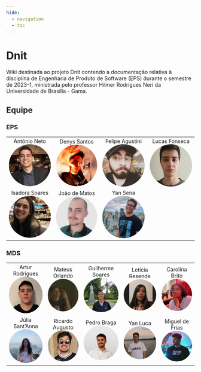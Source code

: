 ```yaml
---
hide:
  - navigation
  - toc
---
```


# Dnit
Wiki destinada ao projeto Dnit contendo a documentação relativa à disciplina de Engenharia de Produto de Software (EPS) durante o semestre de 2023-1, ministrada pelo professor Hilmer Rodrigues Neri da Universidade de Brasília - Gama.

## Equipe
### EPS

<table style="margin-left: auto; margin-right: auto; text-align: center;">
    <tr style="margin-left: auto; margin-right: auto; text-align: center;">
        <td>
            <div style="margin-left: auto; margin-right: auto; text-align: center;">
                Antônio Neto
                <br/>
                <img src="assets\antonio.jpeg" alt="Foto Antônio" width="130px" height="50%" style="border-radius:50%"/>
            </div>
        </td>
        <td>
            <div style="margin-left: auto; margin-right: auto; text-align: center;">
                Denys Santos
            </br>
                <img src="assets\denys.jpeg" alt="Foto Denys" width="130px" height="50%" style="border-radius:50%"/>
            </div>
        </td> 
        <td>
            <div style="margin-left: auto; margin-right: auto; text-align: center;">
                Felipe Agustini
            </br>
                <img src="assets/fealps.jpeg" alt="Foto Fealps" width="130px" height="50%" style="border-radius:50%"/>
            </div>
        </td> 
        <td>
            <div style="margin-left: auto; margin-right: auto; text-align: center;">
                Lucas Fonseca
            </br>
                <img  src="assets\lucas.jpeg" alt= "Foto Lucas" width="130px" height="50%" style="border-radius:50%"/>
            </div>
        </td> 
    </tr>
    <tr>
        <td>
            <div style="margin-left: auto; margin-right: auto; text-align: center;">
                Isadora Soares
            </br>
                <img src="assets\isadora.jpeg" alt="Foto Isadora" width="130px" height="50%" style="border-radius:50%"/>
            </div>
        </td> 
        <td>
            <div style="margin-left: auto; margin-right: auto; text-align: center;">
                João de Matos
            </br>
                <img src="assets\jonga.jpeg" alt="Foto Jonga" width="130px" height="50%" style="border-radius:50%"/>
            </div>
        </td>
        <td>
            <div style="margin-left: auto; margin-right: auto; text-align: center;">
                Yan Sena
            </br>
                <img src="assets\yan.jpeg" alt="Foto Yan" width="130px" height="50%" style="border-radius:50%"/>
            </div>
        </td> 
    </tr>
</table>


### MDS

<table style="margin-left: auto; margin-right: auto; text-align: center;">
    <tr style="margin-left: auto; margin-right: auto; text-align: center;">
        <td>
            <div style="margin-left: auto; margin-right: auto; text-align: center;">
                Artur Rodrigues
                <br/>
                <img src="assets\artur.jpeg" alt="Foto Artur" width="130px" height="50%" style="border-radius:50%"/>
            </div>
        </td>
        <td>
            <div style="margin-left: auto; margin-right: auto; text-align: center;">
                Mateus Orlando
            </br>
                <img src="assets\mateus.jpeg" alt="Foto Mateus" width="130px" height="50%" style="border-radius:50%"/>
            </div>
        </td> 
        <td>
            <div style="margin-left: auto; margin-right: auto; text-align: center;">
                Guilherme Soares
            </br>
                <img src="assets/guilherme.jpeg" alt="Foto Guilherme" width="135px" height="50%" style="border-radius:50%"/>
            </div>
        </td> 
        <td>
            <div style="margin-left: auto; margin-right: auto; text-align: center;">
                Letícia Resende
            </br>
                <img  src="assets\leticia.jpeg" alt= "Foto Letícia" width="140px" height="50%" style="border-radius:50%"/>
            </div>
        </td> 
        <td>
            <div style="margin-left: auto; margin-right: auto; text-align: center;">
                Carolina Brito
            </br>
                <img  src="assets\carolina.jpeg" alt= "Foto Carolina" width="130px" height="50%" style="border-radius:50%"/>
            </div>
        </td> 
    </tr>
    <tr>
        <td>
            <div style="margin-left: auto; margin-right: auto; text-align: center;">
                Júlia Sant’Anna
            </br>
                <img src="assets\julia.jpeg" alt="Foto Julia" width="130px" height="50%" style="border-radius:50%"/>
            </div>
        </td> 
        <td>
            <div style="margin-left: auto; margin-right: auto; text-align: center;">
                Ricardo Augusto
            </br>
                <img src="assets\ricardo.jpeg" alt="Foto Ricardo" width="130px" height="50%" style="border-radius:50%"/>
            </div>
        </td>
        <td>
            <div style="margin-left: auto; margin-right: auto; text-align: center;">
                Pedro Braga
            </br>
                <img src="assets\pedro.jpeg" alt="Foto Pedro" width="130px" height="50%" style="border-radius:50%"/>
            </div>
        </td> 
        <td>
            <div style="margin-left: auto; margin-right: auto; text-align: center;">
                Yan Luca
            </br>
                <img src="assets\yanluca.jpeg" alt="Foto Yan Luca" width="130px" height="50%" style="border-radius:50%"/>
            </div>
        </td> 
        <td>
            <div style="margin-left: auto; margin-right: auto; text-align: center;">
                Miguel de Frias
            </br>
                <img src="assets\miguel.jpeg" alt="Foto Miguel" width="130px" height="50%" style="border-radius:50%"/>
            </div>
        </td> 
    </tr>
</table>